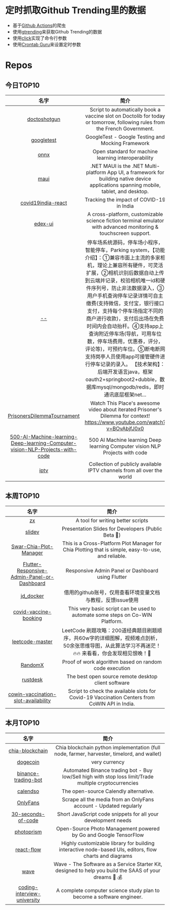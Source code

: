 # 定时抓取Github Trending里的数据
* 基于[Github Actions](https://docs.github.com/en/actions)的爬虫
* 使用[gtrending](https://github.com/hedythedev/gtrending)来获取Github Trending的数据
* 使用[click](https://github.com/pallets/click)实现了命令行参数
* 使用[Crontab Guru](https://crontab.guru/)来设置定时参数

# Repos
## 今日TOP10 
<!-- START OF DAILY_TOP10_REPOS -->
| 名字 | 简介 |
| :----: | :----: |
| [doctoshotgun](https://github.com/rbignon/doctoshotgun) | Script to automatically book a vaccine slot on Doctolib for today or tomorrow, following rules from the French Government. |
| [googletest](https://github.com/google/googletest) | GoogleTest - Google Testing and Mocking Framework |
| [onnx](https://github.com/onnx/onnx) | Open standard for machine learning interoperability |
| [maui](https://github.com/dotnet/maui) | .NET MAUI is the .NET Multi-platform App UI, a framework for building native device applications spanning mobile, tablet, and desktop. |
| [covid19india-react](https://github.com/covid19india/covid19india-react) | Tracking the impact of COVID-19 in India |
| [edex-ui](https://github.com/GitSquared/edex-ui) | A cross-platform, customizable science fiction terminal emulator with advanced monitoring & touchscreen support. |
| [--](https://github.com/981011512/--) | 停车场系统源码，停车场小程序，智能停车，Parking system，【功能介绍】：①兼容市面上主流的多家相机，理论上兼容所有硬件，可灵活扩展，②相机识别后数据自动上传到云端并记录，校验相机唯一id和硬件序列号，防止非法数据录入，③用户手机查询停车记录详情可自主缴费(支持微信，支付宝，银行接口支付，支持每个停车场指定不同的商户进行收款)，支付后出场在免费时间内会自动抬杆。④支持app上查询附近停车场(导航，可用车位数，停车场费用，优惠券，评分，评论等)，可预约车位。⑤断电断网支持岗亭人员使用app可接管硬件进行停车记录的录入。 【技术架构】：后端开发语言java，框架oauth2+springboot2+dubble，数据库mysql/mongodb/redis，即时通讯底层框架net… |
| [PrisonersDilemmaTournament](https://github.com/carykh/PrisonersDilemmaTournament) | Watch This Place's awesome video about iterated Prisoner's Dilemma for context! https://www.youtube.com/watch?v=BOvAbjfJ0x0 |
| [500-AI-Machine-learning-Deep-learning-Computer-vision-NLP-Projects-with-code](https://github.com/ashishpatel26/500-AI-Machine-learning-Deep-learning-Computer-vision-NLP-Projects-with-code) | 500 AI Machine learning Deep learning Computer vision NLP Projects with code |
| [iptv](https://github.com/iptv-org/iptv) | Collection of publicly available IPTV channels from all over the world |
<!-- END OF DAILY_TOP10_REPOS -->

## 本周TOP10
<!-- START OF WEEKLY_TOP10_REPOS -->
| 名字 | 简介 |
| :----: | :----: |
| [zx](https://github.com/google/zx) | A tool for writing better scripts |
| [slidev](https://github.com/slidevjs/slidev) | Presentation Slides for Developers (Public Beta 🎉) |
| [Swar-Chia-Plot-Manager](https://github.com/swar/Swar-Chia-Plot-Manager) | This is a Cross-Platform Plot Manager for Chia Plotting that is simple, easy-to-use, and reliable. |
| [Flutter-Responsive-Admin-Panel-or-Dashboard](https://github.com/abuanwar072/Flutter-Responsive-Admin-Panel-or-Dashboard) | Responsive Admin Panel or Dashboard using Flutter |
| [jd_docker](https://github.com/wisz2021/jd_docker) | 借用的github账号，仅用查看环境变量文档与教程，反馈issue使用 |
| [covid-vaccine-booking](https://github.com/pallupz/covid-vaccine-booking) | This very basic script can be used to automate some steps on Co-WIN Platform. |
| [leetcode-master](https://github.com/youngyangyang04/leetcode-master) | LeetCode 刷题攻略：200道经典题目刷题顺序，共60w字的详细图解，视频难点剖析，50余张思维导图，从此算法学习不再迷茫！🔥🔥 来看看，你会发现相见恨晚！🚀 |
| [RandomX](https://github.com/tevador/RandomX) | Proof of work algorithm based on random code execution |
| [rustdesk](https://github.com/rustdesk/rustdesk) | The best open source remote desktop client software |
| [cowin-vaccination-slot-availability](https://github.com/bhattbhavesh91/cowin-vaccination-slot-availability) | Script to check the available slots for Covid-19 Vaccination Centers from CoWIN API in India. |
<!-- END OF WEEKLY_TOP10_REPOS -->

## 本月TOP10
<!-- START OF MONTHLY_TOP10_REPOS -->
| 名字 | 简介 |
| :----: | :----: |
| [chia-blockchain](https://github.com/Chia-Network/chia-blockchain) | Chia blockchain python implementation (full node, farmer, harvester, timelord, and wallet) |
| [dogecoin](https://github.com/dogecoin/dogecoin) | very currency |
| [binance-trading-bot](https://github.com/chrisleekr/binance-trading-bot) | Automated Binance trading bot - Buy low/Sell high with stop loss limit/Trade multiple cryptocurrencies |
| [calendso](https://github.com/calendso/calendso) | The open-source Calendly alternative. |
| [OnlyFans](https://github.com/DIGITALCRIMINAL/OnlyFans) | Scrape all the media from an OnlyFans account - Updated regularly |
| [30-seconds-of-code](https://github.com/30-seconds/30-seconds-of-code) | Short JavaScript code snippets for all your development needs |
| [photoprism](https://github.com/photoprism/photoprism) | Open-Source Photo Management powered by Go and Google TensorFlow |
| [react-flow](https://github.com/wbkd/react-flow) | Highly customizable library for building interactive node-based UIs, editors, flow charts and diagrams |
| [wave](https://github.com/thedevdojo/wave) | Wave - The Software as a Service Starter Kit, designed to help you build the SAAS of your dreams 🚀 💰 |
| [coding-interview-university](https://github.com/jwasham/coding-interview-university) | A complete computer science study plan to become a software engineer. |
<!-- END OF MONTHLY_TOP10_REPOS -->
